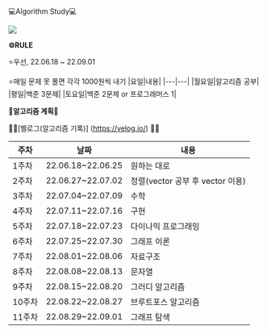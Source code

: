💻Algorithm Study💻

<img src="https://img.shields.io/badge/C++-00599C?style=flat-square&logo=C%2B%2B&logoColor=white"/></a>


**⚙️RULE**

⭐️우선, 22.06.18 ~ 22.09.01

⭐️매일 문제 못 풀면 각각 1000원씩 내기
|요일|내용|
|---|---|
|월요일|알고리즘 공부|
|평일|백준 3문제|
|토요일|백준 2문제 or 프로그래머스 1|

**📝알고리즘 계획📝**

🫶🏻[벨로그(알고리즘 기록)] (https://velog.io/) 🫶🏻

|주차|날짜|내용|
|---|---|---|
|1주차|22.06.18~22.06.25|원하는 대로|
|2주차|22.06.27~22.07.02|정렬(vector 공부 후 vector 이용)|
|3주차|22.07.04~22.07.09|수학|
|4주차|22.07.11~22.07.16|구현|
|5주차|22.07.18~22.07.23|다이나믹 프로그래밍|
|6주차|22.07.25~22.07.30|그래프 이론|
|7주차|22.08.01~22.08.06|자료구조|
|8주차|22.08.08~22.08.13|문자열|
|9주차|22.08.15~22.08.20|그러디 알고리즘|
|10주차|22.08.22~22.08.27|브루트포스 알고리즘|
|11주차|22.08.29~22.09.01|그래프 탐색|
